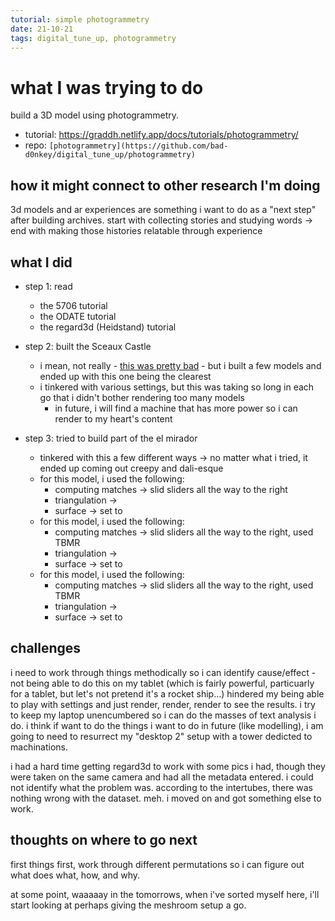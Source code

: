 ```yaml
---
tutorial: simple photogrammetry
date: 21-10-21
tags: digital_tune_up, photogrammetry
---
```


# what I was trying to do

build a 3D model using photogrammetry.

+ tutorial: https://graddh.netlify.app/docs/tutorials/photogrammetry/
+ repo: `[photogrammetry](https://github.com/bad-d0nkey/digital_tune_up/photogrammetry)`

## how it might connect to other research I'm doing

3d models and ar experiences are something i want to do as a "next step" after building archives. start with collecting stories and studying words -> end with making those histories relatable through experience

## what I did

+ step 1: read
  + the 5706 tutorial
  + the ODATE tutorial
  + the regard3d (Heidstand) tutorial

+ step 2: built the Sceaux Castle 
  + i mean, not really - [this was pretty bad](https://github.com/bad-d0nkey/digital_tune_up/blob/84cd2154b95b8abc247bdf49d7eb31e9f954c772/photogrammetry/sceaux_castle.r3d) - but i built a few models and ended up with this one being the clearest
  + i tinkered with various settings, but this was taking so long in each go that i didn't bother rendering too many models
    + in future, i will find a machine that has more power so i can render to my heart's content    

+ step 3: tried to build part of the el mirador
  + tinkered with this a few different ways -> no matter what i tried, it ended up coming out creepy and dali-esque
  + for this model, i used the following:
    + computing matches -> slid sliders all the way to the right
    + triangulation -> 
    + surface -> set to       
  + for this model, i used the following:
    + computing matches -> slid sliders all the way to the right, used TBMR
    + triangulation -> 
    + surface -> set to       
  + for this model, i used the following:
    + computing matches -> slid sliders all the way to the right, used TBMR
    + triangulation -> 
    + surface -> set to       

## challenges 

i need to work through things methodically so i can identify cause/effect - not being able to do this on my tablet (which is fairly powerful, particuarly for a tablet, but let's not pretend it's a rocket ship...) hindered my being able to play with settings and just render, render, render to see the results. i try to keep my laptop unencumbered so i can do the masses of text analysis i do. i think if want to do the things i want to do in future (like modelling), i am going to need to resurrect my "desktop 2" setup with a tower dedicted to machinations.

i had a hard time getting regard3d to work with some pics i had, though they were taken on the same camera and had all the metadata entered. i could not identify what the problem was. according to the intertubes, there was nothing wrong with the dataset. meh. i moved on and got something else to work.

## thoughts on where to go next

first things first, work through different permutations so i can figure out what does what, how, and why. 

at some point, waaaaay in the tomorrows, when i've sorted myself here, i'll start looking at perhaps giving the meshroom setup a go.
